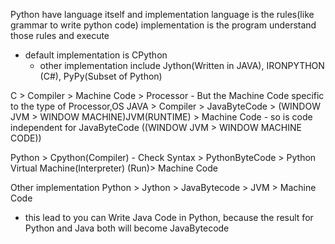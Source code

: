 Python have language itself and implementation
language is the rules(like grammar to write python code)
implementation is the program understand those rules and execute

- default implementation is CPython
  - other implementation include Jython(Written in JAVA), IRONPYTHON (C#), PyPy(Subset of Python)

<!--  -->

C > Compiler > Machine Code > Processor - But the Machine Code specific to the type of Processor,OS
JAVA > Compiler > JavaByteCode > (WINDOW JVM > WINDOW MACHINE)JVM(RUNTIME) > Machine Code - so is code independent for JavaByteCode ((WINDOW JVM > WINDOW MACHINE CODE))

Python > Cpython(Compiler) - Check Syntax > PythonByteCode > Python Virtual Machine(Interpreter) (Run)> Machine Code

Other implementation
Python > Jython > JavaBytecode > JVM > Machine Code

- this lead to you can Write Java Code in Python, because the result for Python and Java both will become JavaBytecode
